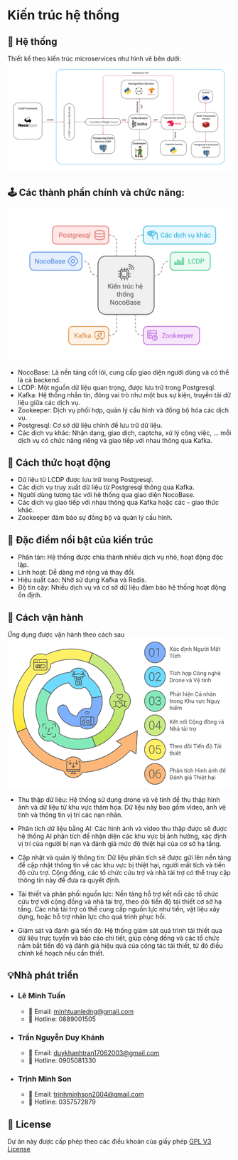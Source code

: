 # Kiến trúc hệ thống
## 📐 Hệ thống
Thiết kế theo kiến trúc microservices như hình vẽ bên dưới:
![s](../resources/LCDP-Architecture.png)

## 🕹️ Các thành phần chính và chức năng:
![s](../resources/SystemArchitecture.jpg)


- NocoBase: Là nền tảng cốt lõi, cung cấp giao diện người dùng và có thể là cả backend.
- LCDP: Một nguồn dữ liệu quan trọng, được lưu trữ trong Postgresql.
- Kafka: Hệ thống nhắn tin, đóng vai trò như một bus sự kiện, truyền tải dữ liệu giữa các dịch vụ.
- Zookeeper: Dịch vụ phối hợp, quản lý cấu hình và đồng bộ hóa các dịch vụ.
- Postgresql: Cơ sở dữ liệu chính để lưu trữ dữ liệu.
- Các dịch vụ khác: Nhận dạng, giao dịch, captcha, xử lý công việc, ... mỗi dịch vụ có chức năng riêng và giao tiếp với nhau thông qua Kafka.
## 🦾 Cách thức hoạt động
- Dữ liệu từ LCDP được lưu trữ trong Postgresql.
- Các dịch vụ truy xuất dữ liệu từ Postgresql thông qua Kafka.
- Người dùng tương tác với hệ thống qua giao diện NocoBase.
- Các dịch vụ giao tiếp với nhau thông qua Kafka hoặc các - giao thức khác.
- Zookeeper đảm bảo sự đồng bộ và quản lý cấu hình.
## 🧱 Đặc điểm nổi bật của kiến trúc
- Phân tán: Hệ thống được chia thành nhiều dịch vụ nhỏ, hoạt động độc lập.
- Linh hoạt: Dễ dàng mở rộng và thay đổi.
- Hiệu suất cao: Nhờ sử dụng Kafka và Redis.
- Độ tin cậy: Nhiều dịch vụ và cơ sở dữ liệu đảm bảo hệ thống hoạt động ổn định.

## 🚀 Cách vận hành

Ứng dụng được vận hành theo cách sau 
![s](../resources/Operate.png)

- Thu thập dữ liệu: Hệ thống sử dụng drone và vệ tinh để thu thập hình ảnh và dữ liệu từ khu vực thảm họa. Dữ liệu này bao gồm video, ảnh vệ tinh và thông tin vị trí các nạn nhân.

- Phân tích dữ liệu bằng AI: Các hình ảnh và video thu thập được sẽ được hệ thống AI phân tích để nhận diện các khu vực bị ảnh hưởng, xác định vị trí của người bị nạn và đánh giá mức độ thiệt hại của cơ sở hạ tầng.

- Cập nhật và quản lý thông tin: Dữ liệu phân tích sẽ được gửi lên nền tảng để cập nhật thông tin về các khu vực bị thiệt hại, người mất tích và tiến độ cứu trợ. Cộng đồng, các tổ chức cứu trợ và nhà tài trợ có thể truy cập thông tin này để đưa ra quyết định.

- Tái thiết và phân phối nguồn lực: Nền tảng hỗ trợ kết nối các tổ chức cứu trợ với cộng đồng và nhà tài trợ, theo dõi tiến độ tái thiết cơ sở hạ tầng. Các nhà tài trợ có thể cung cấp nguồn lực như tiền, vật liệu xây dựng, hoặc hỗ trợ nhân lực cho quá trình phục hồi.

- Giám sát và đánh giá tiến độ: Hệ thống giám sát quá trình tái thiết qua dữ liệu trực tuyến và báo cáo chi tiết, giúp cộng đồng và các tổ chức nắm bắt tiến độ và đánh giá hiệu quả của công tác tái thiết, từ đó điều chỉnh kế hoạch nếu cần thiết.

## 💡Nhà phát triển
- ### Lê Minh Tuấn
    -  📧 Email: minhtuanledng@gmail.com
    -  📱 Hotline: 0889001505

- ### Trần Nguyễn Duy Khánh
    -  📧 Email: duykhanhtran17062003@gmail.com
    -  📱 Hotline: 0905081330

- ### Trịnh Minh Son
    -  📧 Email: trinhminhson2004@gmail.com
    -  📱 Hotline: 0357572879

## 📝 License
Dự án này được cấp phép theo các điều khoản của giấy phép [GPL V3 License](https://github.com/olp-dtu-2024/DTU-GreenHope/blob/main/LICENCE)
